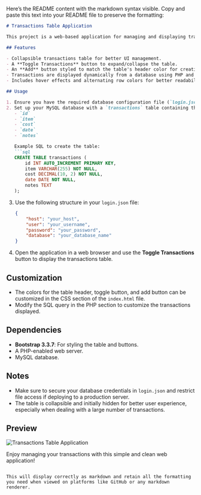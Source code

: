 Here’s the README content with the markdown syntax visible. Copy and paste this text into your README file to preserve the formatting:

```markdown
# Transactions Table Application

This project is a web-based application for managing and displaying transactions in a tabular format. The application features a collapsible table that is collapsed by default and allows adding new transactions with ease.

## Features

- Collapsible transactions table for better UI management.
- A **Toggle Transactions** button to expand/collapse the table.
- An **Add** button styled to match the table's header color for creating new transactions.
- Transactions are displayed dynamically from a database using PHP and MySQL.
- Includes hover effects and alternating row colors for better readability.

## Usage

1. Ensure you have the required database configuration file (`login.json`) in the same directory.
2. Set up your MySQL database with a `transactions` table containing the following fields:
   - `id`
   - `item`
   - `cost`
   - `date`
   - `notes`

   Example SQL to create the table:
   ```sql
   CREATE TABLE transactions (
       id INT AUTO_INCREMENT PRIMARY KEY,
       item VARCHAR(255) NOT NULL,
       cost DECIMAL(10, 2) NOT NULL,
       date DATE NOT NULL,
       notes TEXT
   );
   ```

3. Use the following structure in your `login.json` file:
   ```json
   {
       "host": "your_host",
       "user": "your_username",
       "password": "your_password",
       "database": "your_database_name"
   }
   ```

4. Open the application in a web browser and use the **Toggle Transactions** button to display the transactions table.

## Customization

- The colors for the table header, toggle button, and add button can be customized in the CSS section of the `index.html` file.
- Modify the SQL query in the PHP section to customize the transactions displayed.

## Dependencies

- **Bootstrap 3.3.7**: For styling the table and buttons.
- A PHP-enabled web server.
- MySQL database.

## Notes

- Make sure to secure your database credentials in `login.json` and restrict file access if deploying to a production server.
- The table is collapsible and initially hidden for better user experience, especially when dealing with a large number of transactions.

## Preview

![Transactions Table Application](https://via.placeholder.com/800x400?text=Preview+Image)

Enjoy managing your transactions with this simple and clean web application!
```

This will display correctly as markdown and retain all the formatting you need when viewed on platforms like GitHub or any markdown renderer.